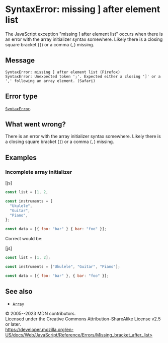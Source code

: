 SyntaxError: missing \] after element list
==========================================

 
The JavaScript exception \"missing \] after element list\" occurs when
there is an error with the array initializer syntax somewhere. Likely
there is a closing square bracket (`]`) or a comma (`,`) missing.


 
Message
-------

 
```text
SyntaxError: missing ] after element list (Firefox)
SyntaxError: Unexpected token ';'. Expected either a closing ']' or a ',' following an array element. (Safari)
```



 
Error type 
----------

 
[`SyntaxError`](../global_objects/syntaxerror).



 
What went wrong? 
----------------

 
There is an error with the array initializer syntax somewhere. Likely
there is a closing square bracket (`]`) or a comma (`,`) missing.



 
Examples
--------


 
### Incomplete array initializer 

 
 
 
[js]


```js
const list = [1, 2,

const instruments = [
  "Ukulele",
  "Guitar",
  "Piano",
};

const data = [{ foo: "bar" } { bar: "foo" }];
```


Correct would be:

 
 
[js]


```js
const list = [1, 2];

const instruments = ["Ukulele", "Guitar", "Piano"];

const data = [{ foo: "bar" }, { bar: "foo" }];
```




 
See also 
--------

 
-   [`Array`](../global_objects/array)



 
© 2005--2023 MDN contributors.\
Licensed under the Creative Commons Attribution-ShareAlike License v2.5
or later.\
https://developer.mozilla.org/en-US/docs/Web/JavaScript/Reference/Errors/Missing_bracket_after_list>

